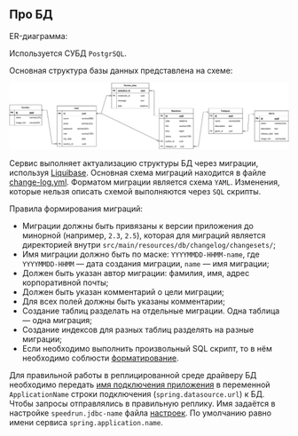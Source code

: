 ## Про БД

ER-диаграмма: 

Используется СУБД `PostgrSQL`.

Основная структура базы данных представлена на схеме:

![alt text](db-schema.svg "БД speedrun")

Сервис выполняет актуализацию структуры БД через миграции, используя [Liquibase](https://docs.liquibase.com/home.html).
Основная схема миграций находится в файле [change-log.yml](src/main/resources/db/changelog/change-log.yml). Форматом
миграции является схема `YAML`. Изменения, которые нельзя описать схемой выполняются через `SQL` скрипты.

Правила формирования миграций:

- Миграции должны быть привязаны к версии приложения до минорной (например, `2.3`, `2.5`), которая для миграций
  является директорией внутри `src/main/resources/db/changelog/changesets/`;
- Имя миграции должно быть по маске: `YYYYMMDD-HHMM-name`, где `YYYYMMDD-HHMM` &mdash; дата создания миграции,
  `name` &mdash; имя миграции;
- Должен быть указан автор миграции: фамилия, имя, адрес корпоративной почты;
- Должен быть указан комментарий о цели миграции;
- Для всех полей должны быть указаны комментарии;
- Создание таблиц разделать на отдельные миграции. Одна таблица &mdash; одна миграция;
- Создание индексов для разных таблиц разделять на разные миграции;
- Если необходимо выполнить произвольный SQL скрипт, то в нём необходимо соблюсти
  [форматирование](https://docs.liquibase.com/concepts/basic/sql-format.html).

Для правильной работы в реплицированной среде драйверу БД необходимо передать
[имя подключения приложения](https://jdbc.postgresql.org/documentation/use/#connection-parameters) в переменной
`ApplicationName` строки подключения (`spring.datasource.url`) к БД. Чтобы запросы отправлялись в правильную реплику.
Имя задаётся в настройке `speedrun.jdbc-name` файла [настроек](config/tm-backend/application.yml). По умолчанию
равно имени сервиса `spring.application.name`.
